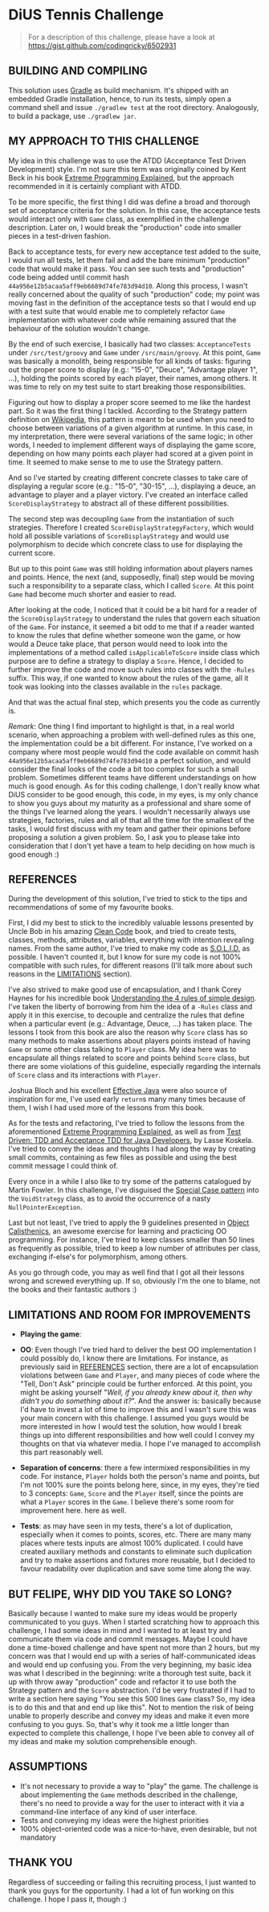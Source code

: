 # DiUS Tennis Challenge

> For a description of this challenge, please have a look at https://gist.github.com/codingricky/6502931

## BUILDING AND COMPILING

This solution uses [Gradle](https://gradle.org/) as build mechanism. It's shipped with an embedded Gradle installation, hence, to run its tests, simply open a command shell and
  issue `./gradlew test` at the root directory. Analogously, to build a package, use `./gradlew jar`.

## MY APPROACH TO THIS CHALLENGE

My idea in this challenge was to use the ATDD (Acceptance Test Driven Development) style. I'm not sure this term was originally coined by Kent Beck in his
  book [Extreme Programming Explained](https://www.amazon.com/Extreme-Programming-Explained-Embrace-Change/dp/0321278658), but the approach recommended in it
  is certainly compliant with ATDD.

To be more specific, the first thing I did was define a broad and thorough set of acceptance criteria for the solution. In this case, the acceptance tests would interact only
  with `Game` class, as exemplified in the challenge description. Later on, I would break the "production" code into smaller pieces in a test-driven fashion.

Back to acceptance tests, for every new acceptance test added to the suite, I would run all tests, let them fail and add the bare minimum "production" code that would make it pass.
  You can see such tests and "production" code being added until commit hash `44a956e12b5acaa5aff9eb6689d74fe783d94d10`. Along this process, I wasn't really concerned about the
  quality of such "production" code; my point was moving fast in the definition of the acceptance tests so that I would end up with a test suite that would
  enable me to completely refactor `Game` implementation with whatever code while remaining assured that the behaviour of the solution wouldn't change.

By the end of such exercise, I basically had two classes: `AcceptanceTests` under `/src/test/groovy` and `Game` under `/src/main/groovy`. At this point, `Game` was basically a
  monolith, being responsible for all kinds of tasks: figuring out the proper score to display (e.g.: "15-0", "Deuce", "Advantage player 1", ...), holding the points
  scored by each player, their names, among others. It was time to rely on my test suite to start breaking those responsibilities.

Figuring out how to display a proper score seemed to me like the hardest part. So it was the first thing I tackled. According to the Strategy pattern definition
  on [Wikipedia](https://en.wikipedia.org/wiki/Strategy_pattern), this pattern is meant to be used when you need to choose between variations of a given algorithm at runtime.
  In this case, in my interpretation, there were several variations of the same logic; in other words, I needed to implement different ways of displaying the game score,
  depending on how many points each player had scored at a given point in time. It seemed to make sense to me to use the Strategy pattern.

And so I've started by creating different concrete classes to take care of displaying a regular score (e.g.: "15-0", "30-15", ...), displaying a deuce, an advantage to player
  and a player victory. I've created an interface called `ScoreDisplayStrategy` to abstract all of these different possibilities.

The second step was decoupling `Game` from the instantiation of such strategies. Therefore I created `ScoreDisplayStrategyFactory`, which would hold all possible variations of
  `ScoreDisplayStrategy` and would use polymorphism to decide which concrete class to use for displaying the current score.

But up to this point `Game` was still holding information about players names and points. Hence, the next (and, supposedly, final) step would be moving such a responsibility to a separate
  class, which I called `Score`. At this point `Game` had become much shorter and easier to read.

After looking at the code, I noticed that it could be a bit hard for a reader of the `ScoreDisplayStrategy` to understand the rules that govern each situation of the `Game`. For
  instance, it seemed a bit odd to me that if a reader wanted to know the rules that define whether someone won the game, or how would a Deuce take place, that person would need
  to look into the implementations of a method called `isApplicableToScore` inside class which purpose are to define a strategy to display a `Score`. Hence, I decided to further
  improve the code and move such rules into classes with the `-Rules` suffix. This way, if one wanted to know about the rules of the game, all it took was looking into the classes
  available in the `rules` package.

And that was the actual final step, which presents you the code as currently is.

*Remark*: One thing I find important to highlight is that, in a real world scenario, when approaching a problem with well-defined rules as this one, the implementation could be a bit different.
  For instance, I've worked on a company where most people would find the code available on commit hash `44a956e12b5acaa5aff9eb6689d74fe783d94d10` a perfect solution, and would consider the
  final looks of the code a bit too complex for such a small problem. Sometimes different teams have different understandings on how much is good enough. As for this coding challenge, I don't
  really know what DiUS consider to be good enough, this code, in my eyes, is my only chance to show you guys about my maturity as a professional and share some of the things I've learned along
  the years. I wouldn't necessarily always use strategies, factories, rules and all of that all the time for the smallest of the tasks, I would first discuss with my team and gather their opinions
  before proposing a solution a given problem. So, I ask you to please take into consideration that I don't yet have a team to help deciding on how much is good enough :)

## REFERENCES

During the development of this solution, I've tried to stick to the tips and recommendations of some of my favourite books.

First, I did my best to stick to the incredibly valuable lessons presented by Uncle Bob in his amazing [Clean Code](https://www.amazon.com/Clean-Code-Handbook-Software-Craftsmanship/dp/0132350882/ref=sr_1_1?s=books&ie=UTF8&qid=1486086388&sr=1-1&keywords=clean+code)
 book, and tried to create tests, classes, methods, attributes, variables, everything with intention revealing names. From the same author, I've tried to make my code as [S.O.L.I.D.](http://butunclebob.com/ArticleS.UncleBob.PrinciplesOfOod)
 as possible. I haven't counted it, but I know for sure my code is not 100% compatible with such rules, for different reasons (I'll talk more about such reasons in the [LIMITATIONS](#limitations-and-room-for-improvements) section).

I've also strived to make good use of encapsulation, and I thank Corey Haynes for his incredible book [Understanding the 4 rules of simple design](https://leanpub.com/4rulesofsimpledesign).
  I've taken the liberty of borrowing from him the idea of a `-Rules` class and apply it in this exercise, to decouple and centralize the rules that define when a particular event (e.g.: Advantage, Deuce, ...)
  has taken place. The lessons I took from this book are also the reason why `Score` class has so many methods to make assertions about players points instead of having `Game` or some other class talking to `Player`
  class. My idea here was to encapsulate all things related to score and points behind `Score` class, but there are some violations of this guideline, especially regarding the internals of `Score` class and
  its interactions with `Player`.

Joshua Bloch and his excellent [Effective Java](https://www.amazon.com/Effective-Java-2nd-Joshua-Bloch/dp/0321356683/ref=sr_1_1?s=books&ie=UTF8&qid=1486087176&sr=1-1&keywords=effective+java) were also
  source of inspiration for me, I've used early `return`s many many times because of them, I wish I had used more of the lessons from this book.

As for the tests and refactoring, I've tried to follow the lessons from the aforementioned [Extreme Programming Explained](https://www.amazon.com/Extreme-Programming-Explained-Embrace-Change/dp/0321278658),
  as well as from [Test Driven: TDD and Acceptance TDD for Java Developers](https://www.amazon.com/Test-Driven-Acceptance-Java-Developers/dp/1932394850/ref=sr_1_fkmr0_1?s=books&ie=UTF8&qid=1486087585&sr=1-1-fkmr0&keywords=test+driven+koskella),
  by Lasse Koskela. I've tried to convey the ideas and thoughts I had along the way by creating small commits, containing as few files as possible and using the best commit message I could think of.

Every once in a while I also like to try some of the patterns catalogued by Martin Fowler. In this challenge, I've disguised the [Special Case pattern](https://martinfowler.com/eaaCatalog/specialCase.html)
  into the `VoidStrategy` class, as to avoid the occurrence of a nasty `NullPointerException`.

Last but not least, I've tried to apply the 9 guidelines presented in [Object Calisthenics](https://www.cs.helsinki.fi/u/luontola/tdd-2009/ext/ObjectCalisthenics.pdf), an awesome exercise for learning
  and practicing OO programming. For instance, I've tried to keep classes smaller than 50 lines as frequently as possible, tried to keep a low number of attributes per class,
  exchanging if-else's for polymorphism, among others.

As you go through code, you may as well find that I got all their lessons wrong and screwed everything up. If so, obviously I'm the one to blame, not the books and their fantastic authors :)


## LIMITATIONS AND ROOM FOR IMPROVEMENTS

* **Playing the game**:

* **OO**: Even though I've tried hard to deliver the best OO implementation I could possibly do, I know there are limitations. For instance, as previously said in [REFERENCES](#references) section,
  there are a lot of encapsulation violations between `Game` and `Player`, and many pieces of code where the "Tell, Don't Ask" principle could be further enforced. At this point, you might be asking yourself
  "*Well, if you already knew about it, then why didn't you do something about it?*". And the answer is: basically because I'd have to invest a lot of time to improve this and I wasn't sure this was your main
  concern with this challenge. I assumed you guys would be more interested in how I would test the solution, how would I break things up into different responsibilities and how well could I convey my thoughts on
  that via whatever media. I hope I've managed to accomplish this part reasonably well.

* **Separation of concerns**: there a few intermixed responsibilities in my code. For instance, `Player` holds both the person's name and points, but I'm not 100% sure the points belong here, since, in my eyes,
  they're tied to 3 concepts: `Game`, `Score` and the `Player` itself, since the points are what a `Player` scores in the `Game`. I believe there's some room for improvement here.
   here as well.

* **Tests**: as may have seen in my tests, there's a lot of duplication, especially when it comes to points, scores, etc. There are many many places where tests inputs are almost 100% duplicated. I could have
  created auxiliary methods and constants to eliminate such duplication and try to make assertions and fixtures more reusable, but I decided to favour readability over duplication and save some time along the way.

## BUT FELIPE, WHY DID YOU TAKE SO LONG?

Basically because I wanted to make sure my ideas would be properly communicated to you guys. When I started scratching how to approach this challenge, I had some ideas in mind and I wanted to at least try and
  communicate them via code and commit messages. Maybe I could have done a time-boxed challenge and have spent not more than 2 hours, but my concern was that I would end up with a series of half-communicated
  ideas and would end up confusing you. From the very beginning, my basic idea was what I described in the beginning: write a thorough test suite, back it up with throw away "production" code and refactor it to
  use both the Strategy pattern and the `Score` abstraction. I'd be very frustrated if I had to write a section here saying "You see this 500 lines `Game` class? So, my idea is to do this and that and end up
  like this". Not to mention the risk of being unable to properly describe and convey my ideas and make it even more confusing to you guys. So, that's why it took me a little longer than expected to complete this
  challenge, I hope I've been able to convey all of my ideas and make my solution comprehensible enough.

## ASSUMPTIONS

* It's not necessary to provide a way to "play" the game. The challenge is about implementing the `Game` methods described in the challenge, there's no need to provide a way for the user to interact with it via a
  command-line interface of any kind of user interface.
* Tests and conveying my ideas were the highest priorities
* 100% object-oriented code was a nice-to-have, even desirable, but not mandatory

## THANK YOU

Regardless of succeeding or failing this recruiting process, I just wanted to thank you guys for the opportunity. I had a lot of fun working on this challenge. I hope I pass it, though :)
